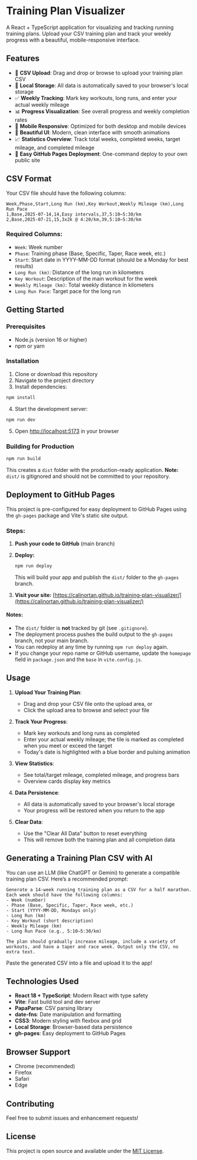 # Training Plan Visualizer

A React + TypeScript application for visualizing and tracking running training plans. Upload your CSV training plan and track your weekly progress with a beautiful, mobile-responsive interface.

## Features

- 📁 **CSV Upload**: Drag and drop or browse to upload your training plan CSV
- 💾 **Local Storage**: All data is automatically saved to your browser's local storage
- ✅ **Weekly Tracking**: Mark key workouts, long runs, and enter your actual weekly mileage
- 📊 **Progress Visualization**: See overall progress and weekly completion rates
- 📱 **Mobile Responsive**: Optimized for both desktop and mobile devices
- 🎨 **Beautiful UI**: Modern, clean interface with smooth animations
- 📈 **Statistics Overview**: Track total weeks, completed weeks, target mileage, and completed mileage
- 🚀 **Easy GitHub Pages Deployment**: One-command deploy to your own public site

## CSV Format

Your CSV file should have the following columns:

```csv
Week,Phase,Start,Long Run (km),Key Workout,Weekly Mileage (km),Long Run Pace
1,Base,2025-07-14,14,Easy intervals,37,5:10–5:30/km
2,Base,2025-07-21,15,3x2k @ 4:20/km,39,5:10–5:30/km
```

### Required Columns:

- `Week`: Week number
- `Phase`: Training phase (Base, Specific, Taper, Race week, etc.)
- `Start`: Start date in YYYY-MM-DD format (should be a Monday for best results)
- `Long Run (km)`: Distance of the long run in kilometers
- `Key Workout`: Description of the main workout for the week
- `Weekly Mileage (km)`: Total weekly distance in kilometers
- `Long Run Pace`: Target pace for the long run

## Getting Started

### Prerequisites

- Node.js (version 16 or higher)
- npm or yarn

### Installation

1. Clone or download this repository
2. Navigate to the project directory
3. Install dependencies:

```bash
npm install
```

4. Start the development server:

```bash
npm run dev
```

5. Open [http://localhost:5173](http://localhost:5173) in your browser

### Building for Production

```bash
npm run build
```

This creates a `dist` folder with the production-ready application. **Note:** `dist/` is gitignored and should not be committed to your repository.

## Deployment to GitHub Pages

This project is pre-configured for easy deployment to GitHub Pages using the `gh-pages` package and Vite's static site output.

### Steps:

1. **Push your code to GitHub** (main branch)
2. **Deploy:**

   ```bash
   npm run deploy
   ```

   This will build your app and publish the `dist/` folder to the `gh-pages` branch.

3. **Visit your site:**
   [https://calinortan.github.io/training-plan-visualizer/](https://calinortan.github.io/training-plan-visualizer/)

#### Notes:

- The `dist/` folder is **not** tracked by git (see `.gitignore`).
- The deployment process pushes the build output to the `gh-pages` branch, not your main branch.
- You can redeploy at any time by running `npm run deploy` again.
- If you change your repo name or GitHub username, update the `homepage` field in `package.json` and the `base` in `vite.config.js`.

## Usage

1. **Upload Your Training Plan**:

   - Drag and drop your CSV file onto the upload area, or
   - Click the upload area to browse and select your file

2. **Track Your Progress**:

   - Mark key workouts and long runs as completed
   - Enter your actual weekly mileage; the tile is marked as completed when you meet or exceed the target
   - Today's date is highlighted with a blue border and pulsing animation

3. **View Statistics**:

   - See total/target mileage, completed mileage, and progress bars
   - Overview cards display key metrics

4. **Data Persistence**:

   - All data is automatically saved to your browser's local storage
   - Your progress will be restored when you return to the app

5. **Clear Data**:
   - Use the "Clear All Data" button to reset everything
   - This will remove both the training plan and all completion data

## Generating a Training Plan CSV with AI

You can use an LLM (like ChatGPT or Gemini) to generate a compatible training plan CSV. Here’s a recommended prompt:

```
Generate a 14-week running training plan as a CSV for a half marathon. Each week should have the following columns:
- Week (number)
- Phase (Base, Specific, Taper, Race week, etc.)
- Start (YYYY-MM-DD, Mondays only)
- Long Run (km)
- Key Workout (short description)
- Weekly Mileage (km)
- Long Run Pace (e.g., 5:10–5:30/km)

The plan should gradually increase mileage, include a variety of workouts, and have a taper and race week. Output only the CSV, no extra text.
```

Paste the generated CSV into a file and upload it to the app!

## Technologies Used

- **React 18 + TypeScript**: Modern React with type safety
- **Vite**: Fast build tool and dev server
- **PapaParse**: CSV parsing library
- **date-fns**: Date manipulation and formatting
- **CSS3**: Modern styling with flexbox and grid
- **Local Storage**: Browser-based data persistence
- **gh-pages**: Easy deployment to GitHub Pages

## Browser Support

- Chrome (recommended)
- Firefox
- Safari
- Edge

## Contributing

Feel free to submit issues and enhancement requests!

## License

This project is open source and available under the [MIT License](LICENSE).
